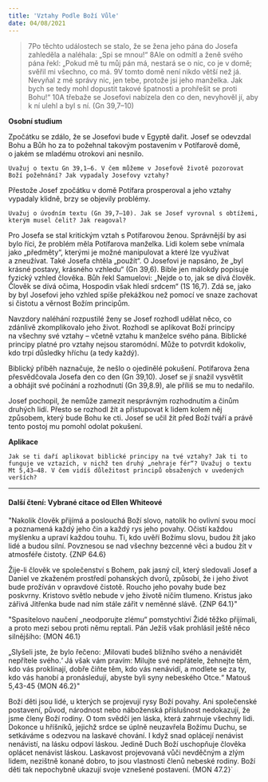 ```yaml
---
title: 'Vztahy Podle Boží Vůle'
date: 04/08/2021
---
```


> <p></p>
> 7Po těchto událostech se stalo, že se žena jeho pána do Josefa zahleděla a naléhala: „Spi se mnou!“ 8Ale on odmítl a ženě svého pána řekl: „Pokud mě tu můj pán má, nestará se o nic, co je v domě; svěřil mi všechno, co má. 9V tomto domě není nikdo větší než já. Nevyňal z mé správy nic, jen tebe, protože jsi jeho manželka. Jak bych se tedy mohl dopustit takové špatnosti a prohřešit se proti Bohu!“ 10A třebaže se Josefovi nabízela den co den, nevyhověl jí, aby k ní ulehl a byl s ní. (Gn 39,7–10)

**Osobní studium**

Zpočátku se zdálo, že se Josefovi bude v Egyp­tě dařit. Josef se odevzdal Bohu a Bůh ho za to požehnal takovým postavením v Potífarově domě, o jakém se mladému otrokovi ani nesnilo.

`Uvažuj o textu Gn 39,1–6. V čem můžeme v Josefově životě pozorovat Boží požehnání? Jak vypadaly Josefovy vztahy?`

Přestože Josef zpočátku v domě Potífara prosperoval a jeho vztahy vypadaly klidně, brzy se objevily problémy.

`Uvažuj o úvodním textu (Gn 39,7–10). Jak se Josef vyrovnal s obtížemi, kterým musel čelit? Jak reagoval?`

Pro Josefa se stal kritickým vztah s Potífarovou ženou. Správnější by asi bylo říci, že problém měla Potífarova manželka. Lidi kolem sebe vnímala jako „předměty“, kterými je možné manipulovat a které lze využívat a zneužívat. Také Josefa chtěla „použít“. O Josefovi je napsáno, že „byl krásné postavy, krásného vzhledu“ (Gn 39,6). Bible jen málokdy popisuje fyzický vzhled člověka. Bůh řekl Samuelovi: „Nejde o to, jak se dívá člověk. Člověk se dívá očima, Hospodin však hledí srdcem“ (1S 16,7). Zdá se, jako by byl Josefovi jeho vzhled spíše překážkou než pomocí ve snaze zachovat si čistotu a věrnost Božím principům.

Navzdory naléhání rozpustilé ženy se Josef rozhodl udělat něco, co zdánlivě zkomplikovalo jeho život. Rozhodl se aplikovat Boží principy na všechny své vztahy – včetně vztahu k manželce svého pána. Biblické principy platné pro vztahy nejsou staromódní. Může to potvrdit kdokoliv, kdo trpí důsledky hříchu (a tedy každý).

Biblický příběh naznačuje, že nešlo o ojedinělé pokušení. Potífarova žena přesvědčovala Josefa den co den (Gn 39,10). Josef se jí snažil vysvětlit a obhájit své počínání a rozhodnutí (Gn 39,8.9), ale příliš se mu to nedařilo.

Josef pochopil, že nemůže zamezit nesprávným rozhodnutím a činům druhých lidí. Přesto se rozhodl žít a přistupovat k lidem kolem něj způsobem, který bude Bohu ke cti. Josef se učil žít před Boží tváří a právě tento postoj mu pomohl odolat pokušení.

**Aplikace**

`Jak se ti daří aplikovat biblické principy na tvé vztahy? Jak ti to funguje ve vztazích, v nichž ten druhý „nehraje fér“? Uvažuj o textu Mt 5,43–48. V čem vidíš důležitost principů obsažených v uvedených verších?`

---

#### Další čtení: Vybrané citace od Ellen Whiteové

"Nakolik člověk přijímá a poslouchá Boží slovo, natolik ho ovlivní svou mocí a poznamená každý jeho čin a každý rys jeho povahy. Očistí každou myšlenku a upraví každou touhu. Ti, kdo uvěří Božímu slovu, budou žít jako lidé a budou silní. Povznesou se nad všechny bezcenné věci a budou žít v atmosféře čistoty. {ZNP 64.6}

Žije-li člověk ve společenství s Bohem, pak jasný cíl, který sledovali Josef a Daniel ve zkaženém prostředí pohanských dvorů, způsobí, že i jeho život bude prožíván v opravdové čistotě. Roucho jeho povahy bude bez poskvrny. Kristovo světlo nebude v jeho životě ničím tlumeno. Kristus jako zářivá Jitřenka bude nad ním stále zářit v neměnné slávě. {ZNP 64.1}"

"Spasitelovo naučení „neodporujte zlému“ pomstychtiví Židé těžko přijímali, a proto mezi sebou proti němu reptali. Pán Ježíš však prohlásil ještě něco silnějšího: {MON 46.1}

„Slyšeli jste, že bylo řečeno: ‚Milovati budeš bližního svého a nenávidět nepřítele svého.‘ Já však vám pravím: Milujte své nepřátele, žehnejte těm, kdo vás proklínají, dobře čiňte těm, kdo vás nenávidí, a modlete se za ty, kdo vás hanobí a pronásledují, abyste byli syny nebeského Otce.“ Matouš 5,43-45 {MON 46.2}"

Boží děti jsou lidé, u kterých se projevují rysy Boží povahy. Ani společenské postavení, původ, národnost nebo náboženská příslušnost nedokazují, že jsme členy Boží rodiny. O tom svědčí jen láska, která zahrnuje všechny lidi. Dokonce u hříšníků, jejichž srdce se úplně neuzavřela Božímu Duchu, se setkáváme s odezvou na laskavé chování. I když snad oplácejí nenávist nenávistí, na lásku odpoví láskou. Jedině Duch Boží uschopňuje člověka oplácet nenávist láskou. Laskavost projevovaná vůči nevděčným a zlým lidem, nezištně konané dobro, to jsou vlastnosti členů nebeské rodiny. Boží děti tak nepochybně ukazují svoje vznešené postavení. {MON 47.2}`